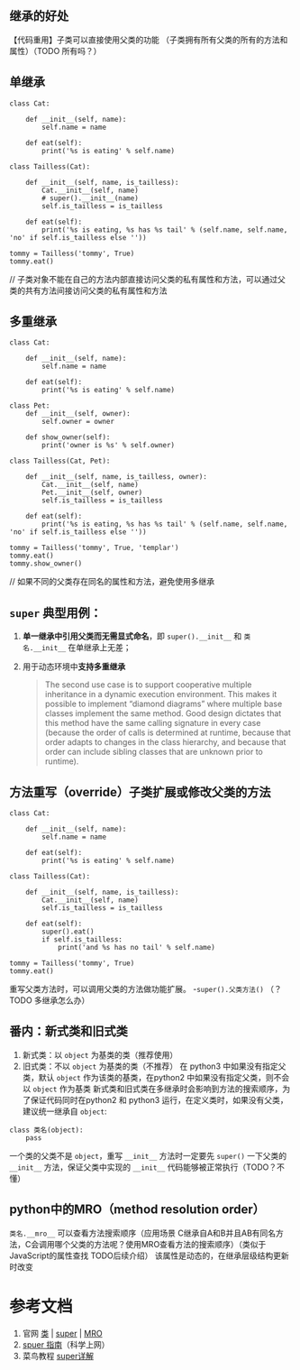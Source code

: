## 继承的好处
【代码重用】子类可以直接使用父类的功能 （子类拥有所有父类的所有的方法和属性）（TODO 所有吗？）

## 单继承
```
class Cat:

	def __init__(self, name):
		self.name = name

	def eat(self):
		print('%s is eating' % self.name)

class Tailless(Cat):

	def __init__(self, name, is_tailless):
		Cat.__init__(self, name)
		# super().__init__(name)
		self.is_tailless = is_tailless

	def eat(self):
		print('%s is eating, %s has %s tail' % (self.name, self.name, 'no' if self.is_tailless else ''))

tommy = Tailless('tommy', True)
tommy.eat()
```
// 子类对象不能在自己的方法内部直接访问父类的私有属性和方法，可以通过父类的共有方法间接访问父类的私有属性和方法

## 多重继承
```
class Cat:

	def __init__(self, name):
		self.name = name

	def eat(self):
		print('%s is eating' % self.name)

class Pet:
	def __init__(self, owner):
		self.owner = owner

	def show_owner(self):
		print('owner is %s' % self.owner)

class Tailless(Cat, Pet):

	def __init__(self, name, is_tailless, owner):
		Cat.__init__(self, name)
		Pet.__init__(self, owner)
		self.is_tailless = is_tailless

	def eat(self):
		print('%s is eating, %s has %s tail' % (self.name, self.name, 'no' if self.is_tailless else ''))

tommy = Tailless('tommy', True, 'templar')
tommy.eat()
tommy.show_owner()
```
// 如果不同的父类存在同名的属性和方法，避免使用多继承

## `super` 典型用例：
1. **单一继承中引用父类而无需显式命名**，即 `super().__init__` 和 `类名.__init__` 在单继承上无差；
2. 用于动态环境中**支持多重继承**

	> The second use case is to support cooperative multiple inheritance in a dynamic execution environment. 
	>  This makes it possible to implement “diamond diagrams” where multiple base classes implement the same method. Good design dictates that this method have the same calling signature in every case (because the order of calls is determined at runtime, because that order adapts to changes in the class hierarchy, and because that order can include sibling classes that are unknown prior to runtime).


## 方法重写（override）子类扩展或修改父类的方法
```
class Cat:

	def __init__(self, name):
		self.name = name

	def eat(self):
		print('%s is eating' % self.name)

class Tailless(Cat):

	def __init__(self, name, is_tailless):
		Cat.__init__(self, name)
		self.is_tailless = is_tailless

	def eat(self):
		super().eat()
		if self.is_tailless:
			print('and %s has no tail' % self.name)

tommy = Tailless('tommy', True)
tommy.eat()
```
重写父类方法时，可以调用父类的方法做功能扩展。 -`super().父类方法()` （？TODO 多继承怎么办）


## 番内：新式类和旧式类
1. 新式类：以 `object` 为基类的类（推荐使用）
1. 旧式类：不以 `object` 为基类的类（不推荐）
在 python3 中如果没有指定父类，默认 `object` 作为该类的基类，在python2 中如果没有指定父类，则不会以 `object` 作为基类
新式类和旧式类在多继承时会影响到方法的搜索顺序，为了保证代码同时在python2 和 python3 运行，在定义类时，如果没有父类，建议统一继承自 `object`:
```
class 类名(object):
	pass
```
一个类的父类不是 `object`，重写 `__init__` 方法时一定要先 `super()` 一下父类的 `__init__` 方法，保证父类中实现的 `__init__` 代码能够被正常执行（TODO？不懂）

## python中的MRO（method resolution order）
`类名.__mro__` 可以查看方法搜索顺序（应用场景 C继承自A和B并且AB有同名方法，C会调用哪个父类的方法呢？使用MRO查看方法的搜索顺序）（类似于JavaScript的属性查找 TODO后续介绍）
该属性是动态的，在继承层级结构更新时改变


# 参考文档
1. 官网 [类](https://docs.python.org/3.5/tutorial/classes.html) | [super](https://docs.python.org/3.5/library/functions.html#super) | [MRO](https://www.python.org/download/releases/2.3/mro/)
2. [spuer 指南](https://rhettinger.wordpress.com/2011/05/26/super-considered-super/)（科学上网）
2. 菜鸟教程 [super详解](https://www.runoob.com/w3cnote/python-super-detail-intro.html) 